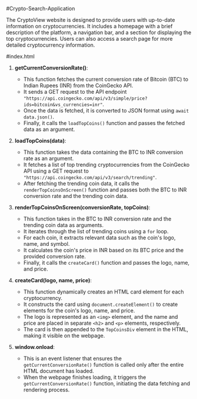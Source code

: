 #Crypto-Search-Application

The CryptoView website is designed to provide users with up-to-date information on cryptocurrencies. It includes a homepage with a brief description of the platform, a navigation bar, and a section for displaying the top cryptocurrencies. Users can also access a search page for more detailed cryptocurrency information.


#index.html

1. **getCurrentConversionRate()**:
    - This function fetches the current conversion rate of Bitcoin (BTC) to Indian Rupees (INR) from the CoinGecko API.
    - It sends a GET request to the API endpoint `"https://api.coingecko.com/api/v3/simple/price?ids=bitcoin&vs_currencies=inr"`.
    - Once the data is fetched, it is converted to JSON format using `await data.json()`.
    - Finally, it calls the `loadTopCoins()` function and passes the fetched data as an argument.

2. **loadTopCoins(data)**:
    - This function takes the data containing the BTC to INR conversion rate as an argument.
    - It fetches a list of top trending cryptocurrencies from the CoinGecko API using a GET request to `"https://api.coingecko.com/api/v3/search/trending"`.
    - After fetching the trending coin data, it calls the `renderTopCoinsOnScreen()` function and passes both the BTC to INR conversion rate and the trending coin data.

3. **renderTopCoinsOnScreen(conversionRate, topCoins)**:
    - This function takes in the BTC to INR conversion rate and the trending coin data as arguments.
    - It iterates through the list of trending coins using a `for` loop.
    - For each coin, it extracts relevant data such as the coin's logo, name, and symbol.
    - It calculates the coin's price in INR based on its BTC price and the provided conversion rate.
    - Finally, it calls the `createCard()` function and passes the logo, name, and price.

4. **createCard(logo, name, price)**:
    - This function dynamically creates an HTML card element for each cryptocurrency.
    - It constructs the card using `document.createElement()` to create elements for the coin's logo, name, and price.
    - The logo is represented as an `<img>` element, and the name and price are placed in separate `<h2>` and `<p>` elements, respectively.
    - The card is then appended to the `TopCoinsDiv` element in the HTML, making it visible on the webpage.

5. **window.onload**:
    - This is an event listener that ensures the `getCurrentConversionRate()` function is called only after the entire HTML document has loaded.
    - When the webpage finishes loading, it triggers the `getCurrentConversionRate()` function, initiating the data fetching and rendering process.
